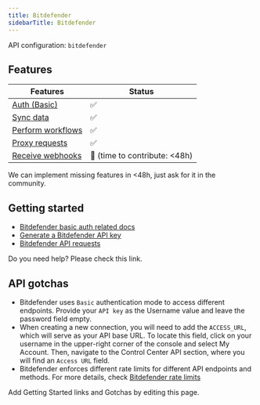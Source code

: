 ```yaml
---
title: Bitdefender
sidebarTitle: Bitdefender
---
```


API configuration: `bitdefender`

## Features

| Features | Status |
| - | - |
| [Auth (Basic)](/integrate/guides/authorize-an-api) | ✅ |
| [Sync data](/integrate/guides/sync-data-from-an-api) | ✅ |
| [Perform workflows](/integrate/guides/perform-workflows-with-an-api) | ✅ |
| [Proxy requests](/integrate/guides/proxy-requests-to-an-api) | ✅ |
| [Receive webhooks](/integrate/guides/receive-webhooks-from-an-api) | 🚫 (time to contribute: &lt;48h) |

We can implement missing features in &lt;48h, just ask for it in the community.

## Getting started

-   [Bitdefender basic auth related docs](https://www.bitdefender.com/business/support/en/77209-125277-public-api.html#UUID-2a74c3b5-6159-831d-4f8a-ca42797ce3b0_section-idm4640170076361632655245645786)
-   [Generate a Bitdefender API key](https://www.bitdefender.com/business/support/en/77209-125277-public-api.html#UUID-2a74c3b5-6159-831d-4f8a-ca42797ce3b0_section-idm4640169987334432655171029621)
-   [Bitdefender API requests](https://www.bitdefender.com/business/support/en/77209-125277-public-api.html#UUID-2a74c3b5-6159-831d-4f8a-ca42797ce3b0_section-idm4538086884761632655021901068)

Do you need help? Please check this link.

## API gotchas

- Bitdefender uses `Basic` authentication mode to access different endpoints. Provide your `API key` as the Username value and leave the password field empty.
- When creating a new connection, you will need to add the `ACCESS_URL`, which will serve as your API base URL. To locate this field, click on your username in the upper-right corner of the console and select My Account. Then, navigate to the Control Center API section, where you will find an `Access URL` field.
- Bitdefender enforces different rate limits for different API endpoints and methods. For more details, check [Bitdefender rate limits](https://www.bitdefender.com/business/support/en/77209-394430-api-rate-limits.html)

Add Getting Started links and Gotchas by editing this page.

